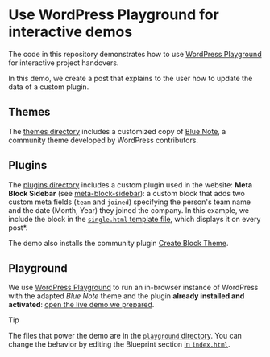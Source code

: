 # Use WordPress Playground for interactive demos

The code in this repository demonstrates how to use [WordPress Playground](https://playground.wordpress.net/) for interactive project handovers.

In this demo, we create a post that explains to the user how to update the data of a custom plugin.

## Themes

The [themes directory](/themes/) includes a customized copy of [Blue Note](https://wordpress.org/themes/blue-note/), a community theme developed by WordPress contributors.

## Plugins

The [plugins directory](/plugins/) includes a custom plugin used in the website:
**Meta Block Sidebar** (see [meta-block-sidebar](/plugins/meta-block-sidebar/readme.md)): a custom block that adds two custom meta fields (`team` and `joined`) specifying the person's team name and the date (Month, Year) they joined the company. In this example, we include the block in the [`single.html` template file](/themes/blue-note/templates/single.html), which displays it on every post*.

The demo also installs the community plugin [Create Block Theme](https://wordpress.org/plugins/create-block-theme/).

## Playground

We use [WordPress Playground](https://wordpress.github.io/wordpress-playground/) to run an in-browser instance of WordPress with the adapted _Blue Note_ theme and the plugin **already installed and activated**: [open the live demo we prepared](https://playground.wordpress.net/?blueprint-url=https://raw.githubusercontent.com/wptrainingteam/playground-demo-handover/main/playground/blueprint.json).

> [!TIP]
> The files that power the demo are in the [`playground` directory](/playground/). You can change the behavior by editing the Blueprint section [in `index.html`](/playground/index.html).
